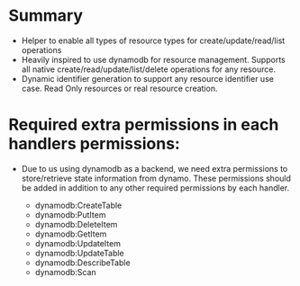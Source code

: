 # Summary
- Helper to enable all types of resource types for create/update/read/list operations
- Heavily inspired to use dynamodb for resource management.  Supports all native create/read/update/list/delete operations for any resource.
- Dynamic identifier generation to support any resource identifier use case.  Read Only resources or real resource creation.

# Required extra permissions in each handlers permissions:
- Due to us using dynamodb as a backend, we need extra permissions to store/retrieve state information from dynamo.  These permissions should be added in addition to any other required permissions by each handler.

  - dynamodb:CreateTable
  - dynamodb:PutItem
  - dynamodb:DeleteItem
  - dynamodb:GetItem
  - dynamodb:UpdateItem
  - dynamodb:UpdateTable
  - dynamodb:DescribeTable
  - dynamodb:Scan